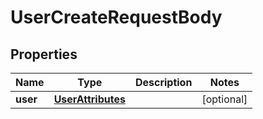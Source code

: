 
# UserCreateRequestBody

## Properties
Name | Type | Description | Notes
------------ | ------------- | ------------- | -------------
**user** | [**UserAttributes**](UserAttributes.md) |  |  [optional]



